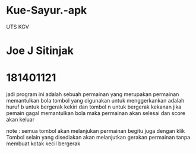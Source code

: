 # Kue-Sayur.-apk
UTS KGV

# Joe J Sitinjak 
# 181401121

jadi program ini adalah sebuah permainan yang merupakan permainan memantulkan bola 
tombol yang digunakan untuk menggerkankan adalah huruf b untuk bergerak kekiri
dan tombol n untuk bergerak kekanan
jika pemain gagal memantulkan bola maka permainan akan selesai
dan score akan keluar

note : semua tombol akan melanjukan permainan begitu juga dengan klik
       Tombol selain yang disediakan akan melanjutkan gerakan permainan tanpa membuat kotak kecil bergerak
